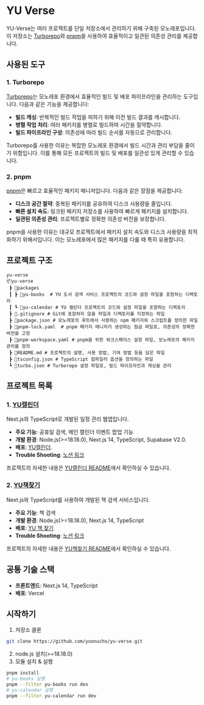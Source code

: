 ﻿# YU Verse

YU-Verse는 여러 프로젝트를 단일 저장소에서 관리하기 위해 구축된 모노레포입니다. 이 저장소는 [Turborepo](https://turborepo.org/)와 [pnpm](https://pnpm.io/)을 사용하여 효율적이고 일관된 의존성 관리를 제공합니다.

## 사용된 도구

### 1. Turborepo

[Turborepo](https://turborepo.org/)는 모노레포 환경에서 효율적인 빌드 및 배포 파이프라인을 관리하는 도구입니다. 다음과 같은 기능을 제공합니다:

- **빌드 캐싱**: 반복적인 빌드 작업을 피하기 위해 이전 빌드 결과를 캐시합니다.
- **병렬 작업 처리**: 여러 패키지를 병렬로 빌드하여 시간을 절약합니다.
- **빌드 파이프라인 구성**: 의존성에 따라 빌드 순서를 자동으로 관리합니다.

Turborepo를 사용한 이유는 복잡한 모노레포 환경에서 빌드 시간과 관리 부담을 줄이기 위함입니다. 이를 통해 모든 프로젝트의 빌드 및 배포를 일관성 있게 관리할 수 있습니다.

### 2. pnpm

[pnpm](https://pnpm.io/)은 빠르고 효율적인 패키지 매니저입니다. 다음과 같은 장점을 제공합니다:

- **디스크 공간 절약**: 중복된 패키지를 공유하여 디스크 사용량을 줄입니다.
- **빠른 설치 속도**: 링크된 패키지 저장소를 사용하여 빠르게 패키지를 설치합니다.
- **일관된 의존성 관리**: 프로젝트별로 정확한 의존성 버전을 보장합니다.

pnpm을 사용한 이유는 대규모 프로젝트에서 패키지 설치 속도와 디스크 사용량을 최적화하기 위해서입니다. 이는 모노레포에서 많은 패키지를 다룰 때 특히 유용합니다.

## 프로젝트 구조

```
yu-verse
📦yu-verse
 ┣ 📂packages
 ┃ ┣ 📂yu-books  # YU 도서 검색 서비스 프로젝트의 코드와 설정 파일을 포함하는 디렉토리
 ┃ ┗ 📂yu-calendar # YU 캘린더 프로젝트의 코드와 설정 파일을 포함하는 디렉토리
 ┣ 📜.gitignore # Git에 포함하지 않을 파일과 디렉토리를 지정하는 파일
 ┣ 📜package.json # 모노레포의 루트에서 사용하는 npm 패키지와 스크립트를 정의한 파일
 ┣ 📜pnpm-lock.yaml  # pnpm 패키지 매니저가 생성하는 잠금 파일로, 의존성의 정확한 버전을 고정
 ┣ 📜pnpm-workspace.yaml # pnpm을 위한 워크스페이스 설정 파일, 모노레포의 패키지 관리를 정의
 ┣ 📜README.md # 프로젝트의 설명, 사용 방법, 기여 방법 등을 담은 파일
 ┣ 📜tsconfig.json # TypeScript 컴파일러 옵션을 정의하는 파일
 ┗ 📜turbo.json # Turborepo 설정 파일로, 빌드 파이프라인과 캐싱을 관리

```

## 프로젝트 목록

### 1. [YU캘린더](https://github.com/yoonucho/yu-verse/tree/main/packages/yu-calendar)

Next.js와 TypeScript로 개발된 일정 관리 웹앱입니다.

- **주요 기능**: 공휴일 검색, 메인 캘린더 이벤트 팝업 기능
- **개발 환경**: Node.js(>=18.18.0), Next.js 14, TypeScript, Supabase V2.0.
- **배포**: [YU캘린더](https://yu-calendar.vercel.app/).
- **Trouble Shooting**: [노션 링크](https://www.notion.so/tomorrowcho/YU-e3d060001cd84f919f1adafc90e20166?pvs=4#96db7517f88e4ff8abe7d73ca387a4f3)

프로젝트의 자세한 내용은 [YU캘린더 README](https://github.com/yoonucho/yu-verse/tree/main/packages/yu-calendar#readme)에서 확인하실 수 있습니다.

### 2. [YU책찾기](https://github.com/yoonucho/yu-verse/tree/main/packages/yu-books)

Next.js와 TypeScript를 사용하여 개발된 책 검색 서비스입니다.

- **주요 기능**: 책 검색
- **개발 환경**: Node.js(>=18.18.0), Next.js 14, TypeScript
- **배포**: [YU 책 찾기](https://yu-books.vercel.app/)
- **Trouble Shooting**: [노션 링크](https://www.notion.so/tomorrowcho/YU-ff10f1843b5541ca998235269a9879ad)

프로젝트의 자세한 내용은 [YU책찾기 README](https://github.com/yoonucho/yu-verse/tree/main/packages/yu-books#readme)에서 확인하실 수 있습니다.

## 공통 기술 스택

- **프론트엔드**: Next.js 14, TypeScript
- **배포**: Vercel

## 시작하기

1.  저장소 클론

```bash
git clone https://github.com/yoonucho/yu-verse.git
```

2.  node.js 설치(>=18.18.0)
3.  모듈 설치 & 실행

```bash
pnpm install
# yu-books 실행
pnpm --filter yu-books run dev
# yu-calendar 실행
pnpm --filter yu-calendar run dev
```
